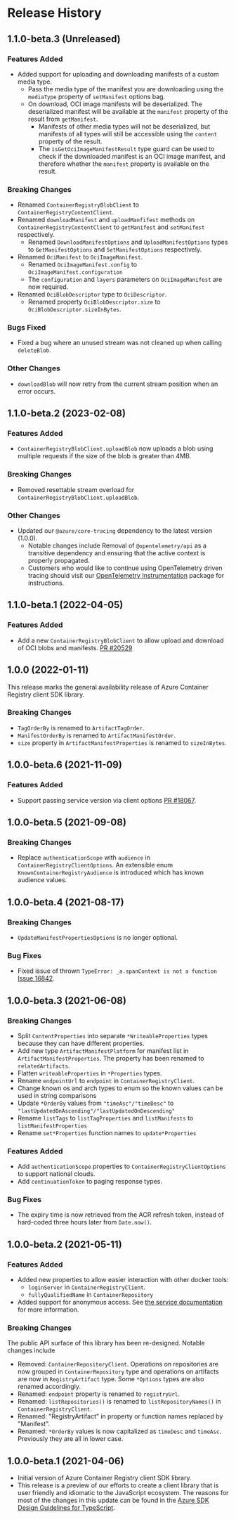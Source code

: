 # Release History

## 1.1.0-beta.3 (Unreleased)

### Features Added

- Added support for uploading and downloading manifests of a custom media type.
  - Pass the media type of the manifest you are downloading using the `mediaType` property of `setManifest` options bag.
  - On download, OCI image manifests will be deserialized. The deserialized manifest will be available at the `manifest` property of the result from `getManifest`.
    - Manifests of other media types will not be deserialized, but manifests of all types will still be accessible using the `content` property of the result.
    - The `isGetOciImageManifestResult` type guard can be used to check if the downloaded manifest is an OCI image manifest, and therefore whether the
      `manifest` property is available on the result.

### Breaking Changes

- Renamed `ContainerRegistryBlobClient` to `ContainerRegistryContentClient`.
- Renamed `downloadManifest` and `uploadManfifest` methods on `ContainerRegistryContentClient` to `getManifest` and `setManifest` respectively.
  - Renamed `DownloadManifestOptions` and `UploadManifestOptions` types to `GetManifestOptions` and `SetManifestOptions` respectively.
- Renamed `OciManifest` to `OciImageManifest`.
  - Renamed `OciImageManifest.config` to `OciImageManifest.configuration`
  - The `configuration` and `layers` parameters on `OciImageManifest` are now required.
- Renamed `OciBlobDescriptor` type to `OciDescriptor`.
  - Renamed property `OciBlobDescriptor.size` to `OciBlobDescriptor.sizeInBytes`.

### Bugs Fixed

- Fixed a bug where an unused stream was not cleaned up when calling `deleteBlob`.

### Other Changes

- `downloadBlob` will now retry from the current stream position when an error occurs.

## 1.1.0-beta.2 (2023-02-08)

### Features Added

- `ContainerRegistryBlobClient.uploadBlob` now uploads a blob using multiple requests if the size of the blob is greater than 4MB.

### Breaking Changes

- Removed resettable stream overload for `ContainerRegistryBlobClient.uploadBlob`.

### Other Changes

- Updated our `@azure/core-tracing` dependency to the latest version (1.0.0).
  - Notable changes include Removal of `@opentelemetry/api` as a transitive dependency and ensuring that the active context is properly propagated.
  - Customers who would like to continue using OpenTelemetry driven tracing should visit our [OpenTelemetry Instrumentation](https://www.npmjs.com/package/@azure/opentelemetry-instrumentation-azure-sdk) package for instructions.

## 1.1.0-beta.1 (2022-04-05)

### Features Added

- Add a new `ContainerRegistryBlobClient` to allow upload and download of OCI blobs and manifests. [PR #20529](https://github.com/Azure/azure-sdk-for-js/pull/20529)

## 1.0.0 (2022-01-11)

This release marks the general availability release of Azure Container Registry client SDK library.

### Breaking Changes

- `TagOrderBy` is renamed to `ArtifactTagOrder`.
- `ManifestOrderBy` is renamed to `ArtifactManifestOrder`.
- `size` property in `ArtifactManifestProperties` is renamed to `sizeInBytes`.

## 1.0.0-beta.6 (2021-11-09)

### Features Added

- Support passing service version via client options [PR #18067](https://github.com/Azure/azure-sdk-for-js/pull/18067).

## 1.0.0-beta.5 (2021-09-08)

### Breaking Changes

- Replace `authenticationScope` with `audience` in `ContainerRegistryClientOptions`. An extensible enum `KnownContainerRegistryAudience` is introduced which has known audience values.

## 1.0.0-beta.4 (2021-08-17)

### Breaking Changes

- `UpdateManifestPropertiesOptions` is no longer optional.

### Bug Fixes

- Fixed issue of thrown `TypeError: _a.spanContext is not a function` [Issue 16842](https://github.com/Azure/azure-sdk-for-js/issues/16842).

## 1.0.0-beta.3 (2021-06-08)

### Breaking Changes

- Split `ContentProperties` into separate `*WriteableProperties` types because they can have different properties.
- Add new type `ArtifactManifestPlatform` for manifest list in `ArtifactManifestProperties`. The property has been renamed to `relatedArtifacts`.
- Flatten `writeableProperties` in `*Properties` types.
- Rename `endpointUrl` to `endpoint` in `ContainerRegistryClient`.
- Change known os and arch types to enum so the known values can be used in string comparisons
- Update `*OrderBy` values from `"timeAsc"/"timeDesc"` to `"lastUpdatedOnAscending"/"lastUpdatedOnDescending"`
- Rename `listTags` to `listTagProperties` and `listManifests` to `listManifestProperties`
- Rename `set*Properties` function names to `update*Properties`

### Features Added

- Add `authenticationScope` properties to `ContainerRegistryClientOptions` to support national clouds.
- Add `continuationToken` to paging response types.

### Bug Fixes

- The expiry time is now retrieved from the ACR refresh token, instead of hard-coded three hours later from `Date.now()`.

## 1.0.0-beta.2 (2021-05-11)

### Features Added

- Added new properties to allow easier interaction with other docker tools:
  - `loginServer` in `ContainerRegistryClient`.
  - `fullyQualifiedName` in `ContainerRepository`
- Added support for anonymous access. See [the service documentation](https://docs.microsoft.com/azure/container-registry/container-registry-faq#how-do-i-enable-anonymous-pull-access) for more information.

### Breaking Changes

The public API surface of this library has been re-designed. Notable changes include

- Removed: `ContainerRepositoryClient`. Operations on repositories are now grouped in `ContainerRepository` type and operations on artifacts are now in `RegistryArtifact` type. Some `*Options` types are also renamed accordingly.
- Renamed: `endpoint` property is renamed to `registryUrl`.
- Renamed: `listRepositories()` is renamed to `listRepositoryNames()` in `ContainerRegistryClient`.
- Renamed: "RegistryArtifact" in property or function names replaced by "Manifest".
- Renamed: `*OrderBy` values is now capitalized as `timeDesc` and `timeAsc`. Previously they are all in lower case.

## 1.0.0-beta.1 (2021-04-06)

- Initial version of Azure Container Registry client SDK library.
- This release is a preview of our efforts to create a client library that is user friendly and
  idiomatic to the JavaScript ecosystem. The reasons for most of the changes in this update can be found in the
  [Azure SDK Design Guidelines for TypeScript](https://azure.github.io/azure-sdk/typescript_introduction.html).
